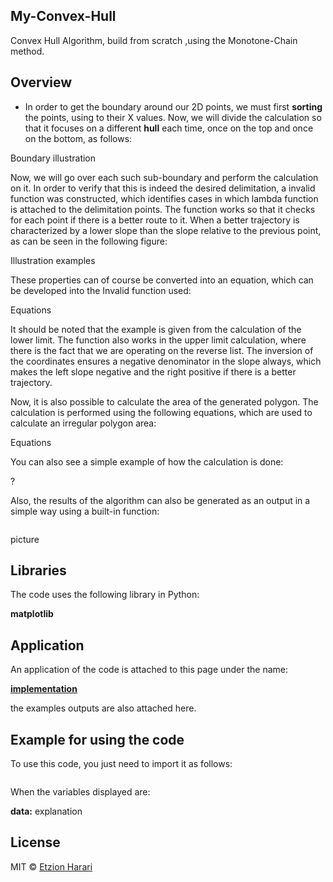 ## My-Convex-Hull
Convex Hull Algorithm, build from scratch ,using the Monotone-Chain method.

## Overview
- In order to get the boundary around our 2D points, we must first **sorting** the points, using to their X values.
Now, we will divide the calculation so that it focuses on a different **hull** each time, once on the top and once on the bottom, as follows:

Boundary illustration

Now, we will go over each such sub-boundary and perform the calculation on it. In order to verify that this is indeed the desired delimitation, a invalid function was constructed, which identifies cases in which lambda function is attached to the delimitation points. The function works so that it checks for each point if there is a better route to it. When a better trajectory is characterized by a lower slope than the slope relative to the previous point, as can be seen in the following figure:

Illustration examples

These properties can of course be converted into an equation, which can be developed into the Invalid function used:

Equations

It should be noted that the example is given from the calculation of the lower limit. The function also works in the upper limit calculation, where there is the fact that we are operating on the reverse list. The inversion of the coordinates ensures a negative denominator in the slope always, which makes the left slope negative and the right positive if there is a better trajectory.

Now, it is also possible to calculate the area of the generated polygon. The calculation is performed using the following equations, which are used to calculate an irregular polygon area:

Equations

You can also see a simple example of how the calculation is done:

?

Also, the results of the algorithm can also be generated as an output in a simple way using a built-in function:

``` sh

```

picture


## Libraries
The code uses the following library in Python:

**matplotlib**


## Application
An application of the code is attached to this page under the name: 

[**implementation**]()

the examples outputs are also attached here.


## Example for using the code
To use this code, you just need to import it as follows:
``` sh

```

When the variables displayed are:

**data:** explanation



## License
MIT © [Etzion Harari](https://github.com/EtzionData)

